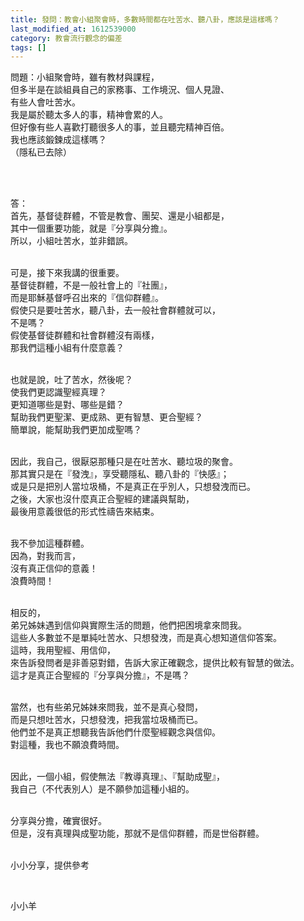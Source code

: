 ```yaml
---
title: 發問：教會小組聚會時，多數時間都在吐苦水、聽八卦，應該是這樣嗎？
last_modified_at: 1612539000
category: 教會流行觀念的偏差
tags: []
---
```


<p>問題：小組聚會時，雖有教材與課程，<br/>
但多半是在談組員自己的家務事、工作境況、個人見證、<br/>
有些人會吐苦水。<br/>
我是屬於聽太多人的事，精神會累的人。<br/>
但好像有些人喜歡打聽很多人的事，並且聽完精神百倍。<br/>
我也應該鍛鍊成這樣嗎？<br/>
（隱私已去除）</p>
<p> </p>
<p><br/>
答：<br/>
首先，基督徒群體，不管是教會、團契、還是小組都是，<br/>
其中一個重要功能，就是『分享與分擔』。<br/>
所以，小組吐苦水，並非錯誤。</p>
<p><br/>
可是，接下來我講的很重要。<br/>
基督徒群體，不是一般社會上的『社團』，<br/>
而是耶穌基督呼召出來的『信仰群體』。<br/>
假使只是要吐苦水，聽八卦，去一般社會群體就可以，<br/>
不是嗎？<br/>
假使基督徒群體和社會群體沒有兩樣，<br/>
那我們這種小組有什麼意義？</p>
<p><br/>
也就是說，吐了苦水，然後呢？<br/>
使我們更認識聖經真理？<br/>
更知道哪些是對、哪些是錯？<br/>
幫助我們更聖潔、更成熟、更有智慧、更合聖經？<br/>
簡單說，能幫助我們更加成聖嗎？</p>
<p><br/>
因此，我自己，很厭惡那種只是在吐苦水、聽垃圾的聚會。<br/>
那其實只是在『發洩』，享受聽隱私、聽八卦的『快感』；<br/>
或是只是把別人當垃圾桶，不是真正在乎別人，只想發洩而已。<br/>
之後，大家也沒什麼真正合聖經的建議與幫助，<br/>
最後用意義很低的形式性禱告來結束。</p>
<p><br/>
我不參加這種群體。<br/>
因為，對我而言，<br/>
沒有真正信仰的意義！<br/>
浪費時間！</p>
<p><br/>
相反的，<br/>
弟兄姊妹遇到信仰與實際生活的問題，他們把困境拿來問我。<br/>
這些人多數並不是單純吐苦水、只想發洩，而是真心想知道信仰答案。<br/>
這時，我用聖經、用信仰，<br/>
來告訴發問者是非善惡對錯，告訴大家正確觀念，提供比較有智慧的做法。<br/>
這才是真正合聖經的『分享與分擔』，不是嗎？</p>
<p><br/>
當然，也有些弟兄姊妹來問我，並不是真心發問，<br/>
而是只想吐苦水，只想發洩，把我當垃圾桶而已。<br/>
他們並不是真正想聽我告訴他們什麼聖經觀念與信仰。<br/>
對這種，我也不願浪費時間。</p>
<p><br/>
因此，一個小組，假使無法『教導真理』、『幫助成聖』，<br/>
我自己（不代表別人）是不願參加這種小組的。</p>
<p><br/>
分享與分擔，確實很好。<br/>
但是，沒有真理與成聖功能，那就不是信仰群體，而是世俗群體。</p>
<p><br/>
小小分享，提供參考</p>
<p> </p>
<p>小小羊</p>
